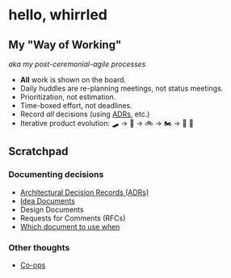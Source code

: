 # hello, whirrled

## My "Way of Working"

_aka my post-ceremonial-agile processes_

- **All** work is shown on the board.
- Daily huddles are re-planning meetings, not status meetings.
- Prioritization, not estimation.
- Time-boxed effort, not deadlines.
- Record *all* decisions (using [ADRs](adrs.md), etc.)
- Iterative product evolution: 🛹 → 🛴 → 🚲 → 🏍 → 🚗 :car:

## Scratchpad

### Documenting decisions

- [Architectural Decision Records (ADRs)](adrs.md)
- [Idea Documents](idea-documents.md)
- Design Documents
- Requests for Comments (RFCs)
- [Which document to use when](flowchart.md)

### Other thoughts

- [Co-ops](co-ops.md)

<!--stackedit_data:
eyJoaXN0b3J5IjpbLTM3MzUxODE3NywtMTE1NTQ1NDksLTEyNj
czMDc4NTVdfQ==
-->
